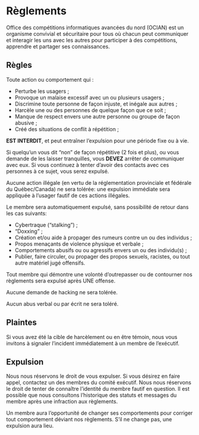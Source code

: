 # Règlements

Office des compétitions informatiques avancées du nord (OCIAN) est un organisme convivial et sécuritaire pour tous où chacun peut communiquer et interagir les uns avec les autres pour participer à des compétitions, apprendre et partager ses connaissances.

## Règles

Toute action ou comportement qui :
- Perturbe les usagers ;
- Provoque un malaise excessif avec un ou plusieurs usagers ;
- Discrimine toute personne de façon injuste, et inégale aux autres ;
- Harcèle une ou des personnes de quelque façon que ce soit ;
- Manque de respect envers une autre personne ou groupe de façon abusive ;
- Créé des situations de conflit à répétition ;

**EST INTERDIT**, et peut entraîner l’expulsion pour une période fixe ou à vie.

Si quelqu’un vous dit “non” de façon répétitive (2 fois et plus), ou vous demande de les laisser tranquilles, vous **DEVEZ** arrêter de communiquer avec eux. Si vous continuez à tenter d’avoir des contacts avec ces personnes à ce sujet, vous serez expulsé.

Aucune action illégale (en vertu de la réglementation provinciale et fédérale du Québec/Canada) ne sera tolérée: une expulsion immédiate sera appliquée à l’usager fautif de ces actions illégales.

Le membre sera automatiquement expulsé, sans possibilité de retour dans les cas suivants:
- Cybertraque (“stalking”) ;
- “Doxxing” ;
- Création et/ou aide à propager des rumeurs contre un ou des individus ;
- Propos menaçants de violence physique et verbale ;
- Comportements abusifs ou ou agressifs envers un ou des individu(s) ;
- Publier, faire circuler, ou propager des propos sexuels, racistes, ou tout autre matériel jugé offensifs.

Tout membre qui démontre une volonté d’outrepasser ou de contourner nos règlements sera expulsé après UNE offense.

Aucune demande de hacking ne sera tolérée.

Aucun abus verbal ou par écrit ne sera toléré.

## Plaintes
Si vous avez été la cible de harcèlement ou en être témoin, nous vous invitons à signaler l’incident immédiatement à un membre de l’exécutif.

## Expulsion
Nous nous réservons le droit de vous expulser. Si vous désirez en faire appel, contactez un des membres du comité exécutif. Nous nous réservons le droit de tenter de connaître l’identité du membre fautif en question. Il est possible que nous consultons l’historique des statuts et messages du membre après une infraction aux règlements.

Un membre aura l’opportunité de changer ses comportements pour corriger tout comportement déviant nos règlements. S’il ne change pas, une expulsion aura lieu.
